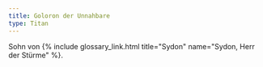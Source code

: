 ```yaml
---
title: Goloron der Unnahbare
type: Titan
---
```


Sohn von {% include glossary_link.html title="Sydon" name="Sydon, Herr der Stürme" %}.

